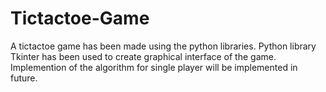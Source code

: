 # Tictactoe-Game
A tictactoe game has been made using the python libraries. Python library Tkinter has been used to create graphical interface of the game.
Implemention of the algorithm for single player will be implemented in future.


